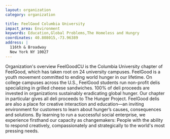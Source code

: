 ```yaml
---
layout: organization
category: organization

title: FeelGood Columbia University
impact_area: Environment
keywords: Education,Global Problems,The Homeless and Hungry
coordinates: 40.808015,-73.96389
address: |
  116th & Broadway
  New York NY 10027
---
```

Organization's overview
FeelGoodCU is the Columbia University chapter of FeelGood, which has taken root on 24 university campuses.  FeelGood is a youth movement committed to ending world hunger in our lifetime. On college campuses across the U.S., FeelGood students run non-profit delis specializing in grilled cheese sandwiches. 100% of deli proceeds are invested in organizations sustainably eradicating global hunger.  Our chapter in particular gives all deli proceeds to The Hunger Project. FeelGood delis are also a place for creative interaction and education—an inviting environment for customers to learn about hunger’s causes, consequences and solutions. By learning to run a successful social enterprise, we experience firsthand our capacity as changemakers: People with the ability to respond creatively, compassionately and strategically to the world's most pressing needs.